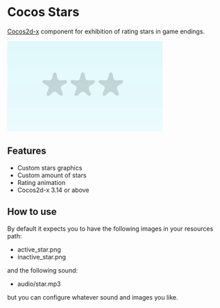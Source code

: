 Cocos Stars
===

[Cocos2d-x](http://cocos2d-x.org/) component for exhibition of rating stars in game endings.

![Stars](docs/stars.gif)

## Features

* Custom stars graphics
* Custom amount of stars
* Rating animation
* Cocos2d-x 3.14 or above

## How to use

By default it expects you to have the following images in your resources path:

* active_star.png
* inactive_star.png

and the following sound:

* audio/star.mp3

but you can configure whatever sound and images you like.

